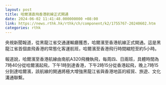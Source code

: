 ```yaml
---
layout: post
title: 哈爾濱直飛香港航線正式開通
date: 2024-06-02 11:41:48.000000000 +08:00
link: https://news.rthk.hk/rthk/ch/component/k2/1755767-20240602.htm
categories: rthk
---
```


央視新聞報道，從黑龍江省交通運輸廳獲悉，哈爾濱至香港航線正式開通。這是黑龍江省首個直飛香港的常態化客運航班，哈爾濱至香港飛行時間縮短至約5小時。

報道說，哈爾濱至香港航線由南航A320飛機執飛，每周四、日兩班，具體時間為7時40分從哈爾濱起飛，下午1時到達香港，下午2時15分從香港起飛，晚上7時15分到達哈爾濱，該航線的開通將極大增強黑龍江省與香港地區的經貿、旅遊、文化溝通聯繫。

